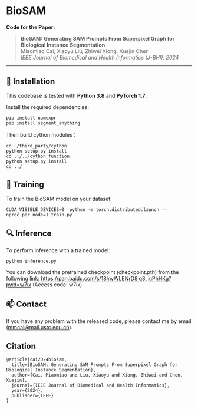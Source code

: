 
# BioSAM
**Code for the Paper:**
> **BioSAM: Generating SAM Prompts From Superpixel Graph for Biological Instance Segmentation**  
> Miaomiao Cai, Xiaoyu Liu, Zhiwei Xiong, Xuejin Chen  
> *IEEE Journal of Biomedical and Health Informatics (J-BHI), 2024*

---

## 🔧 Installation

This codebase is tested with **Python 3.8** and **PyTorch 1.7**.

Install the required dependencies:

```shell
pip install numexpr
pip install segment_anything
```
Then build cython modules：
```shell
cd ./third_party/cython
python setup.py install
cd ../../cython_function
python setup.py install
cd ../
```
## 🚀 Training
To train the BioSAM model on your dataset:
```shell
CUDA_VISIBLE_DEVICES=0  python -m torch.distributed.launch --nproc_per_node=1 train.py
```
## 🔍 Inference
To perform inference with a trained model:
```shell
python inference.py
```
You can download the pretrained checkpoint (checkpoint.pth) from the following link:
https://pan.baidu.com/s/18InvWLENrD8iq8_iuPhHKg?pwd=w7ix (Access code: w7ix)

## 📫 Contact

If you have any problem with the released code, please contact me by email (mmcai@mail.ustc.edu.cn).

## Citation
```shell
@article{cai2024biosam,
  title={BioSAM: Generating SAM Prompts From Superpixel Graph for Biological Instance Segmentation},
  author={Cai, Miaomiao and Liu, Xiaoyu and Xiong, Zhiwei and Chen, Xuejin},
  journal={IEEE Journal of Biomedical and Health Informatics},
  year={2024},
  publisher={IEEE}
}
```
